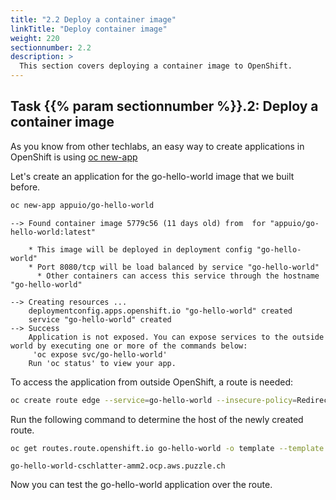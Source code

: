 ```yaml
---
title: "2.2 Deploy a container image"
linkTitle: "Deploy container image"
weight: 220
sectionnumber: 2.2
description: >
  This section covers deploying a container image to OpenShift.
---
```


## Task {{% param sectionnumber %}}.2: Deploy a container image

As you know from other techlabs, an easy way to create applications in OpenShift is using [oc new-app](https://docs.openshift.com/container-platform/latest/cli_reference/openshift_cli/developer-cli-commands.html#new-app)

Let's create an application for the go-hello-world image that we built before.

```bash
oc new-app appuio/go-hello-world
```

```
--> Found container image 5779c56 (11 days old) from  for "appuio/go-hello-world:latest"

    * This image will be deployed in deployment config "go-hello-world"
    * Port 8080/tcp will be load balanced by service "go-hello-world"
      * Other containers can access this service through the hostname "go-hello-world"

--> Creating resources ...
    deploymentconfig.apps.openshift.io "go-hello-world" created
    service "go-hello-world" created
--> Success
    Application is not exposed. You can expose services to the outside world by executing one or more of the commands below:
     'oc expose svc/go-hello-world'
    Run 'oc status' to view your app.
```

To access the application from outside OpenShift, a route is needed:

```bash
oc create route edge --service=go-hello-world --insecure-policy=Redirect
```

Run the following command to determine the host of the newly created route.

```bash
oc get routes.route.openshift.io go-hello-world -o template --template '{{.spec.host}}{{"\n"}}'
```

```
go-hello-world-cschlatter-amm2.ocp.aws.puzzle.ch
```

Now you can test the go-hello-world application over the route.
